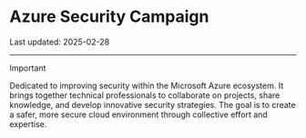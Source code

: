 # Azure Security Campaign

Last updated: 2025-02-28

---------------------

> [!IMPORTANT]
> Dedicated to improving security within the Microsoft Azure ecosystem. It brings together technical professionals to collaborate on projects,
> share knowledge, and develop innovative security strategies. The goal is to create a safer, more secure cloud environment through collective effort and expertise.


